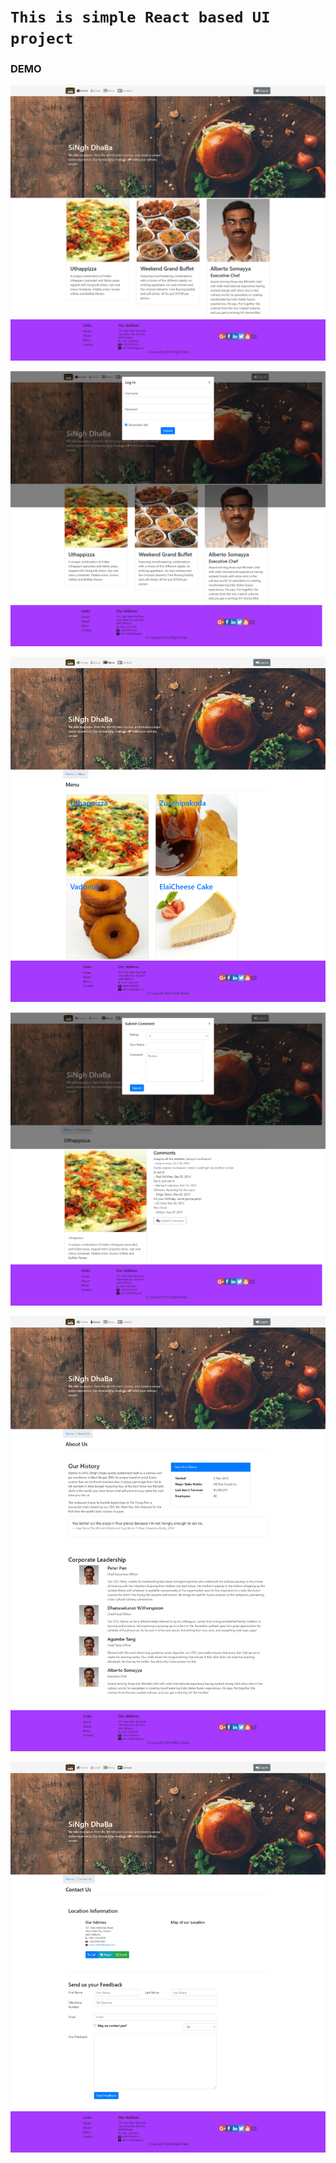 # `This is simple React based UI project`

### DEMO

![ Home ](https://github.com/ItzMeAditya/SinghDhaba-React-App/blob/master/Demo/first.png)

![](https://github.com/ItzMeAditya/SinghDhaba-React-App/blob/master/Demo/second.png)

![](https://github.com/ItzMeAditya/SinghDhaba-React-App/blob/master/Demo/third.png)

![](https://github.com/ItzMeAditya/SinghDhaba-React-App/blob/master/Demo/fourth.png)

![](https://github.com/ItzMeAditya/SinghDhaba-React-App/blob/master/Demo/fifth.png)

![](https://github.com/ItzMeAditya/SinghDhaba-React-App/blob/master/Demo/sixth.png)
